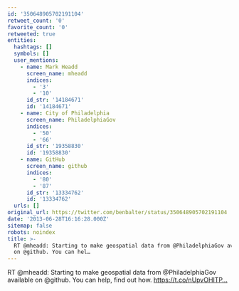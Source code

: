 ```yaml
---
id: '350648905702191104'
retweet_count: '0'
favorite_count: '0'
retweeted: true
entities:
  hashtags: []
  symbols: []
  user_mentions:
    - name: Mark Headd
      screen_name: mheadd
      indices:
        - '3'
        - '10'
      id_str: '14184671'
      id: '14184671'
    - name: City of Philadelphia
      screen_name: PhiladelphiaGov
      indices:
        - '50'
        - '66'
      id_str: '19358830'
      id: '19358830'
    - name: GitHub
      screen_name: github
      indices:
        - '80'
        - '87'
      id_str: '13334762'
      id: '13334762'
  urls: []
original_url: https://twitter.com/benbalter/status/350648905702191104
date: '2013-06-28T16:16:28.000Z'
sitemap: false
robots: noindex
title: >-
  RT @mheadd: Starting to make geospatial data from @PhiladelphiaGov available
  on @github. You can hel…
---
```


RT @mheadd: Starting to make geospatial data from @PhiladelphiaGov available on @github. You can help, find out how. https://t.co/nUpvOHITP…